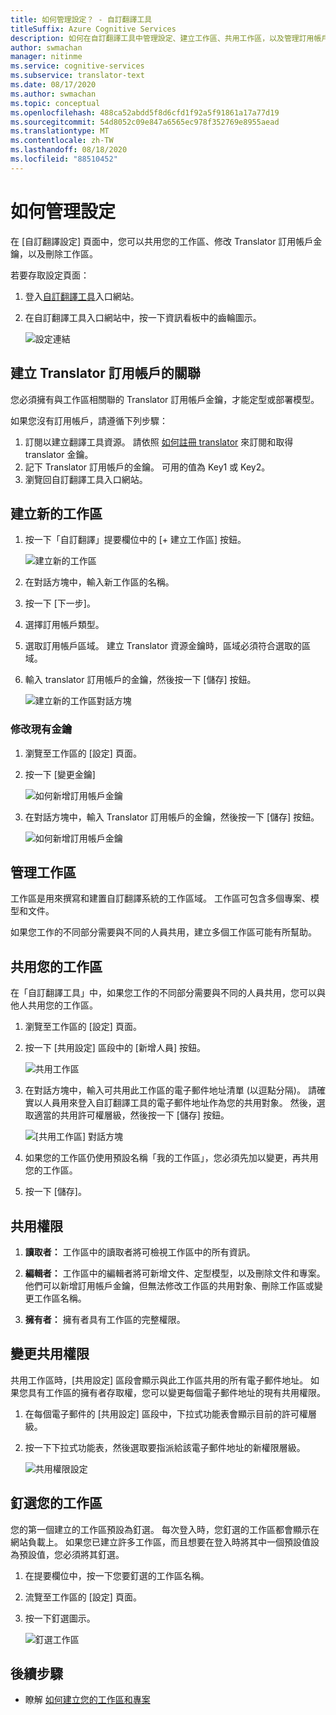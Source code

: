 ```yaml
---
title: 如何管理設定？ - 自訂翻譯工具
titleSuffix: Azure Cognitive Services
description: 如何在自訂翻譯工具中管理設定、建立工作區、共用工作區，以及管理訂用帳戶金鑰。
author: swmachan
manager: nitinme
ms.service: cognitive-services
ms.subservice: translator-text
ms.date: 08/17/2020
ms.author: swmachan
ms.topic: conceptual
ms.openlocfilehash: 488ca52abdd5f8d6cfd1f92a5f91861a17a77d19
ms.sourcegitcommit: 54d8052c09e847a6565ec978f352769e8955aead
ms.translationtype: MT
ms.contentlocale: zh-TW
ms.lasthandoff: 08/18/2020
ms.locfileid: "88510452"
---
```

# <a name="how-to-manage-settings"></a>如何管理設定

在 [自訂翻譯設定] 頁面中，您可以共用您的工作區、修改 Translator 訂用帳戶金鑰，以及刪除工作區。

若要存取設定頁面：

1. 登入[自訂翻譯工具](https://portal.customtranslator.azure.ai/)入口網站。
2. 在自訂翻譯工具入口網站中，按一下資訊看板中的齒輪圖示。

    ![設定連結](media/how-to/how-to-settings.png)

## <a name="associating-translator-subscription"></a>建立 Translator 訂用帳戶的關聯

您必須擁有與工作區相關聯的 Translator 訂用帳戶金鑰，才能定型或部署模型。

如果您沒有訂用帳戶，請遵循下列步驟：

1. 訂閱以建立翻譯工具資源。 請依照 [如何註冊 translator](https://docs.microsoft.com/azure/cognitive-services/translator/translator-how-to-signup) 來訂閱和取得 translator 金鑰。
2. 記下 Translator 訂用帳戶的金鑰。 可用的值為 Key1 或 Key2。
3. 瀏覽回自訂翻譯工具入口網站。

## <a name="create-a-new-workspace"></a>建立新的工作區

1. 按一下「自訂翻譯」提要欄位中的 [+ 建立工作區] 按鈕。

    ![建立新的工作區](media/how-to/create-new-workspace.png)

2. 在對話方塊中，輸入新工作區的名稱。
3. 按一下 [下一步]。
4. 選擇訂用帳戶類型。
5. 選取訂用帳戶區域。 建立 Translator 資源金鑰時，區域必須符合選取的區域。
6. 輸入 translator 訂用帳戶的金鑰，然後按一下 [儲存] 按鈕。

    ![建立新的工作區對話方塊](media/how-to/create-new-workspace-dialog.png)


### <a name="modify-existing-key"></a>修改現有金鑰

1. 瀏覽至工作區的 [設定] 頁面。
2. 按一下 [變更金鑰]

    ![如何新增訂用帳戶金鑰](media/how-to/how-to-add-subscription-key.png)

3. 在對話方塊中，輸入 Translator 訂用帳戶的金鑰，然後按一下 [儲存] 按鈕。

    ![如何新增訂用帳戶金鑰](media/how-to/how-to-add-subscription-key-dialog.png)

## <a name="manage-your-workspace"></a>管理工作區

工作區是用來撰寫和建置自訂翻譯系統的工作區域。 工作區可包含多個專案、模型和文件。

如果您工作的不同部分需要與不同的人員共用，建立多個工作區可能有所幫助。

## <a name="share-your-workspace"></a>共用您的工作區

在「自訂翻譯工具」中，如果您工作的不同部分需要與不同的人員共用，您可以與他人共用您的工作區。

1. 瀏覽至工作區的 [設定] 頁面。
2. 按一下 [共用設定] 區段中的 [新增人員] 按鈕。

    ![共用工作區](media/how-to/share-workspace.png)

3. 在對話方塊中，輸入可共用此工作區的電子郵件地址清單 (以逗點分隔)。 請確實以人員用來登入自訂翻譯工具的電子郵件地址作為您的共用對象。 然後，選取適當的共用許可權層級，然後按一下 [儲存] 按鈕。

    ![[共用工作區] 對話方塊](media/how-to/share-workspace-dialog.png)

4. 如果您的工作區仍使用預設名稱「我的工作區」，您必須先加以變更，再共用您的工作區。
5. 按一下 [儲存]。

## <a name="sharing-permissions"></a>共用權限

1. **讀取者：** 工作區中的讀取者將可檢視工作區中的所有資訊。

2. **編輯者：** 工作區中的編輯者將可新增文件、定型模型，以及刪除文件和專案。 他們可以新增訂用帳戶金鑰，但無法修改工作區的共用對象、刪除工作區或變更工作區名稱。

3. **擁有者：** 擁有者具有工作區的完整權限。

## <a name="change-sharing-permission"></a>變更共用權限

共用工作區時，[共用設定] 區段會顯示與此工作區共用的所有電子郵件地址。 如果您具有工作區的擁有者存取權，您可以變更每個電子郵件地址的現有共用權限。

1. 在每個電子郵件的 [共用設定] 區段中，下拉式功能表會顯示目前的許可權層級。

2. 按一下下拉式功能表，然後選取要指派給該電子郵件地址的新權限層級。

    ![共用權限設定](media/how-to/sharing-permission-settings.png)

## <a name="pin-your-workspace"></a>釘選您的工作區

您的第一個建立的工作區預設為釘選。 每次登入時，您釘選的工作區都會顯示在網站負載上。 如果您已建立許多工作區，而且想要在登入時將其中一個預設值設為預設值，您必須將其釘選。

1. 在提要欄位中，按一下您要釘選的工作區名稱。
2. 流覽至工作區的 [設定] 頁面。
3. 按一下釘選圖示。

    ![釘選工作區](media/how-to/how-to-pin-workspace.png)

## <a name="next-steps"></a>後續步驟

- 瞭解 [如何建立您的工作區和專案](workspace-and-project.md)
